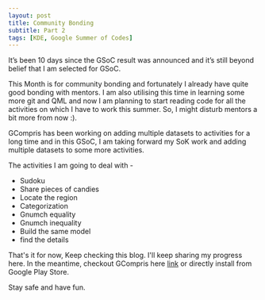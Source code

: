 ```yaml
---
layout: post
title: Community Bonding
subtitle: Part 2
tags: [KDE, Google Summer of Codes]
---
```


It’s been 10 days since the GSoC result was announced and it’s still beyond belief that I am selected for GSoC.
 
This Month is for community bonding and fortunately I already have quite good bonding with mentors. I am also utilising this time in learning some more git and QML and now I am planning to start reading code for all the activities on which I have to work this summer. So, I might disturb mentors a bit more from now :).
 
GCompris has been working on adding multiple datasets to activities for a long time and in this GSoC, I am taking forward my SoK work and adding multiple datasets to some more activities.
 
The activities I am going to deal with -
* Sudoku 
* Share pieces of candies
* Locate the region
* Categorization
* Gnumch equality
* Gnumch inequality
* Build the same model
* find the details
 
That's it for now, Keep checking this blog. I'll keep sharing my progress here.
In the meantime, checkout GCompris here [link](https://gcompris.net/wiki/Installation) or directly install from Google Play Store.
 
Stay safe and have fun.

